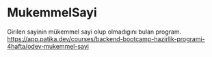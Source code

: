 # MukemmelSayi
Girilen sayinin mükemmel sayi olup olmadıgını bulan program.  https://app.patika.dev/courses/backend-bootcamp-hazirlik-programi-4hafta/odev-mukemmel-sayi
